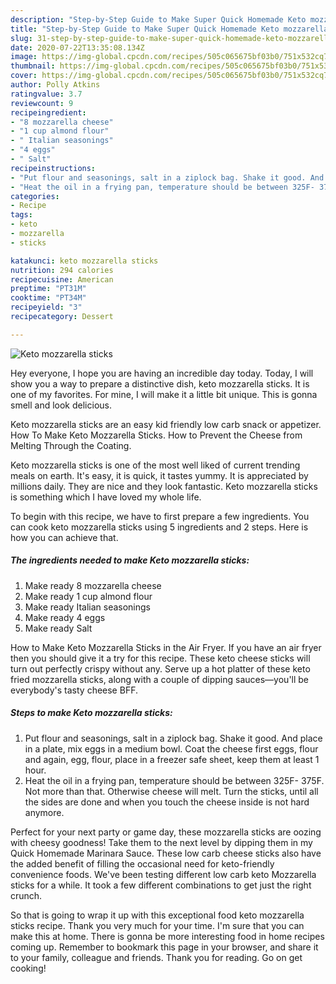 ```yaml
---
description: "Step-by-Step Guide to Make Super Quick Homemade Keto mozzarella sticks"
title: "Step-by-Step Guide to Make Super Quick Homemade Keto mozzarella sticks"
slug: 31-step-by-step-guide-to-make-super-quick-homemade-keto-mozzarella-sticks
date: 2020-07-22T13:35:08.134Z
image: https://img-global.cpcdn.com/recipes/505c065675bf03b0/751x532cq70/keto-mozzarella-sticks-recipe-main-photo.jpg
thumbnail: https://img-global.cpcdn.com/recipes/505c065675bf03b0/751x532cq70/keto-mozzarella-sticks-recipe-main-photo.jpg
cover: https://img-global.cpcdn.com/recipes/505c065675bf03b0/751x532cq70/keto-mozzarella-sticks-recipe-main-photo.jpg
author: Polly Atkins
ratingvalue: 3.7
reviewcount: 9
recipeingredient:
- "8 mozzarella cheese"
- "1 cup almond flour"
- " Italian seasonings"
- "4 eggs"
- " Salt"
recipeinstructions:
- "Put flour and seasonings, salt in a ziplock bag. Shake it good. And place in a plate, mix eggs in a medium bowl. Coat the cheese first eggs, flour and again, egg, flour, place in a freezer safe sheet, keep them at least 1 hour."
- "Heat the oil in a frying pan, temperature should be between 325F- 375F. Not more than that. Otherwise cheese will melt. Turn the sticks, until all the sides are done and when you touch the cheese inside is not hard anymore."
categories:
- Recipe
tags:
- keto
- mozzarella
- sticks

katakunci: keto mozzarella sticks 
nutrition: 294 calories
recipecuisine: American
preptime: "PT31M"
cooktime: "PT34M"
recipeyield: "3"
recipecategory: Dessert

---
```



![Keto mozzarella sticks](https://img-global.cpcdn.com/recipes/505c065675bf03b0/751x532cq70/keto-mozzarella-sticks-recipe-main-photo.jpg)

Hey everyone, I hope you are having an incredible day today. Today, I will show you a way to prepare a distinctive dish, keto mozzarella sticks. It is one of my favorites. For mine, I will make it a little bit unique. This is gonna smell and look delicious.

Keto mozzarella sticks are an easy kid friendly low carb snack or appetizer. How To Make Keto Mozzarella Sticks. How to Prevent the Cheese from Melting Through the Coating.

Keto mozzarella sticks is one of the most well liked of current trending meals on earth. It's easy, it is quick, it tastes yummy. It is appreciated by millions daily. They are nice and they look fantastic. Keto mozzarella sticks is something which I have loved my whole life.


To begin with this recipe, we have to first prepare a few ingredients. You can cook keto mozzarella sticks using 5 ingredients and 2 steps. Here is how you can achieve that.

<!--inarticleads1-->

##### The ingredients needed to make Keto mozzarella sticks:

1. Make ready 8 mozzarella cheese
1. Make ready 1 cup almond flour
1. Make ready  Italian seasonings
1. Make ready 4 eggs
1. Make ready  Salt


How to Make Keto Mozzarella Sticks in the Air Fryer. If you have an air fryer then you should give it a try for this recipe. These keto cheese sticks will turn out perfectly crispy without any. Serve up a hot platter of these keto fried mozzarella sticks, along with a couple of dipping sauces—you&#39;ll be everybody&#39;s tasty cheese BFF. 

<!--inarticleads2-->

##### Steps to make Keto mozzarella sticks:

1. Put flour and seasonings, salt in a ziplock bag. Shake it good. And place in a plate, mix eggs in a medium bowl. Coat the cheese first eggs, flour and again, egg, flour, place in a freezer safe sheet, keep them at least 1 hour.
1. Heat the oil in a frying pan, temperature should be between 325F- 375F. Not more than that. Otherwise cheese will melt. Turn the sticks, until all the sides are done and when you touch the cheese inside is not hard anymore.


Perfect for your next party or game day, these mozzarella sticks are oozing with cheesy goodness! Take them to the next level by dipping them in my Quick Homemade Marinara Sauce. These low carb cheese sticks also have the added benefit of filling the occasional need for keto-friendly convenience foods. We&#39;ve been testing different low carb keto Mozzarella sticks for a while. It took a few different combinations to get just the right crunch. 

So that is going to wrap it up with this exceptional food keto mozzarella sticks recipe. Thank you very much for your time. I'm sure that you can make this at home. There is gonna be more interesting food in home recipes coming up. Remember to bookmark this page in your browser, and share it to your family, colleague and friends. Thank you for reading. Go on get cooking!
